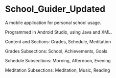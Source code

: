 # School_Guider_Updated
A mobile application for personal school usage.

Programmed in Android Studio, using Java and XML. 

Content and Sections: 
Grades, Schedule, Meditation

Grades Subsections: 
School, Achievements, Goals

Schedule Subsections:
Morning, Afternoon, Evening

Meditation Subsections:
Meditation, Music, Reading
